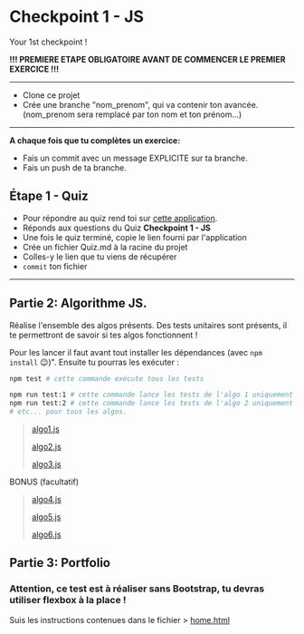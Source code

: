 # Checkpoint 1 - JS

Your 1st checkpoint !

**!!! PREMIERE ETAPE OBLIGATOIRE AVANT DE COMMENCER LE PREMIER EXERCICE !!!**

---

- Clone ce projet
- Crée une branche "nom_prenom", qui va contenir ton avancée. (nom_prenom sera remplacé par ton nom et ton prénom...)

---

**A chaque fois que tu complètes un exercice:**

- Fais un commit avec un message EXPLICITE sur ta branche.
- Fais un push de ta branche.

## Étape 1 - Quiz

- Pour répondre au quiz rend toi sur [cette application](https://wild-quiz-client.herokuapp.com/).
- Réponds aux questions du Quiz **Checkpoint 1 - JS**
- Une fois le quiz terminé, copie le lien fourni par l'application
- Crée un fichier Quiz.md à la racine du projet
- Colles-y le lien que tu viens de récupérer
- `commit` ton fichier

---

## Partie 2: Algorithme JS.

Réalise l'ensemble des algos présents.
Des tests unitaires sont présents, il te permettront de savoir si tes algos fonctionnent !

Pour les lancer il faut avant tout installer les dépendances (avec `npm install` :wink:)".
Ensuite tu pourras les exécuter :

```sh
npm test # cette commande exécute tous les tests

npm run test:1 # cette commande lance les tests de l'algo 1 uniquement
npm run test:2 # cette commande lance les tests de l'algo 2 uniquement
# etc... pour tous les algos.

```

> [algo1.js](./algo/algo1.js)
>
> [algo2.js](./algo/algo2.js)
>
> [algo3.js](./algo/algo3.js)

BONUS (facultatif)

> [algo4.js](./algo/algo4.js)
>
> [algo5.js](./algo/algo5.js)
>
> [algo6.js](./algo/algo6.js)

## Partie 3: Portfolio

### Attention, ce test est à réaliser sans Bootstrap, tu devras utiliser flexbox à la place !

Suis les instructions contenues dans le fichier > [home.html](./site/home.html)
